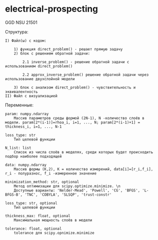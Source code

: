# electrical-prospecting
GGD NSU 21501



Структура:

	
	I) Файл(ы) с кодом:
		
		1) функция direct_problem() - решает прямую задачу
		2) блок с решением обратной задачи:
		
			2.1 inverse_problem() - решение обратной задачи с использованием direct_problem()
			
			2.2 approx_inverse_problem() решение обратной задачи через использование двухслойной модели
		
		3) блок с анализом direct_problem() - чувствительность и эквивалентность
	II) Файл с визуализацией


Переменные:

    param: numpy.ndarray
        Массив параметров среды формой (2N-1), N -количество слоёв в модели. param[2*(i-1)]=rhoa_i, i=1, ..., N; param[2*(i-1)+1] = thickness_i, i=1, ..., N-1  
				
    loss_type: str
        Тип целевой функции   
    
	N_list: list
        Список из числа слоёв в моделях, среди которых будет происходить подбор наиболее подходящей  
    
	data: numpy.ndarray
        Массив формы (K,2), K = количество измерений, data[i]=[r_i,f_i], r_i - полуразнос, f_i -измеренное значение
    
	minimization_method: str, optional
        Метод оптимизации для scipy.optimize.minimize. \n
        Доступные варианты: 'Nelder-Mead', 'Powell', 'CG', 'BFGS', 'L-BFGS-B', 'TNC', 'COBYLA', 'SLSQP', 'trust-constr'
    
	loss_type: str, optional
        Тип целевой функции
    
	thickness_max: float, optional
        Максимальная мощность слоёв в модели
    
	tolerance: float, optional
        tolerance для scipy.opnimize.minimize

     

